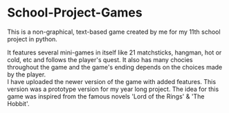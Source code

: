 # School-Project-Games  
  
This is a non-graphical, text-based game created by me for my 11th school project in python.  
  
It features several mini-games in itself like 21 matchsticks, hangman, hot or cold, etc and follows the player's quest. It also has many chocies throughout the game and the game's ending depends on the choices made by the player.  
I have uploaded the newer version of the game with added features. This version was a prototype version for my year long project. The idea for this game was inspired from the famous novels 'Lord of the Rings' & 'The Hobbit'.
